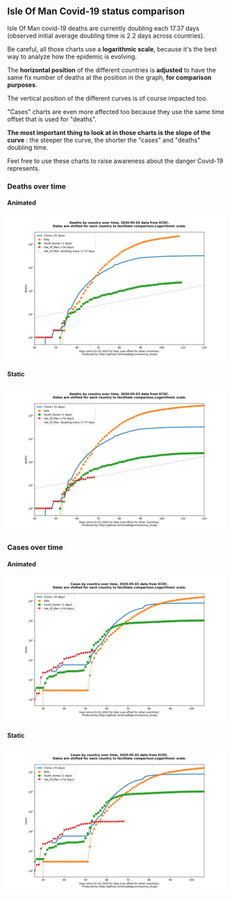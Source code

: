 ## Isle Of Man Covid-19 status comparison 

Isle Of Man covid-19 deaths are currently doubling each 17.37 days (observed initial average doubling time is 2.2 days across countries).



Be careful, all those charts use a **logarithmic scale**, because it's the best way to analyze how the epidemic is evolving.
 
The **horizontal position** of the different countries is **adjusted** to have the same fix number of deaths at the position in the graph, **for comparison purposes**.

The vertical position of the different curves is of course impacted too.

"Cases" charts are even more affected too because they use the same time offset that is used for "deaths".

**The most important thing to look at in those charts is the slope of the curve** : the steeper the curve, the shorter the "cases" and "deaths" doubling time.

Feel free to use these charts to raise awareness about the danger Covid-19 represents. 


 
### Deaths over time
 
#### Animated
![Isle Of Man covid-19 deaths animated chart](https://raw.githubusercontent.com/madlag/coronavirus_study/master/notebooks/graphs/2020-05-02/countries/Isle_Of_Man/2020-05-02_Isle_Of_Man_deaths.gif "Isle Of Man covid-19 deaths animated chart")   
 
#### Static
![Isle Of Man covid-19 deaths static chart](https://raw.githubusercontent.com/madlag/coronavirus_study/master/notebooks/graphs/2020-05-02/countries/Isle_Of_Man/2020-05-02_Isle_Of_Man_deaths.png "Isle Of Man covid-19 deaths static chart")   

 
### Cases over time
 
#### Animated
![Isle Of Man covid-19 cases animated chart](https://raw.githubusercontent.com/madlag/coronavirus_study/master/notebooks/graphs/2020-05-02/countries/Isle_Of_Man/2020-05-02_Isle_Of_Man_cases.gif "Isle Of Man covid-19 cases animated chart")   
 
#### Static
![Isle Of Man covid-19 cases static chart](https://raw.githubusercontent.com/madlag/coronavirus_study/master/notebooks/graphs/2020-05-02/countries/Isle_Of_Man/2020-05-02_Isle_Of_Man_cases.png "Isle Of Man covid-19 cases static chart")   

